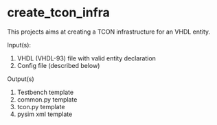 # create_tcon_infra
This projects aims at creating a TCON infrastructure for an VHDL entity.

Input(s): 
  1) VHDL (VHDL-93) file with valid entity declaration
  2) Config file (described below)
  
Output(s)
  1) Testbench template
  2) common.py template
  3) tcon.py template
  4) pysim xml template 
